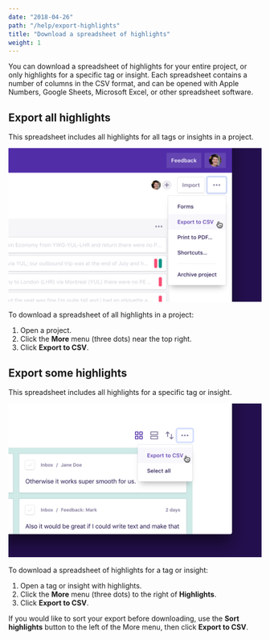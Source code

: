 ```yaml
---
date: "2018-04-26"
path: "/help/export-highlights"
title: "Download a spreadsheet of highlights"
weight: 1
---
```


You can download a spreadsheet of highlights for your entire project, or only highlights for a specific tag or insight. Each spreadsheet contains a number of columns in the CSV format, and can be opened with Apple Numbers, Google Sheets, Microsoft Excel, or other spreadsheet software.

## Export all highlights

This spreadsheet includes all highlights for all tags or insights in a project.

![Screenshot of the project ‘More’ menu](./project-export.png)

To download a spreadsheet of all highlights in a project:

1.  Open a project.
1.  Click the **More** menu (three dots) near the top right.
1.  Click **Export to CSV**.

## Export some highlights

This spreadsheet includes all highlights for a specific tag or insight.

![Screenshot of the highlights ‘More’ menu](./tag-export.png)

To download a spreadsheet of highlights for a tag or insight:

1.  Open a tag or insight with highlights.
1.  Click the **More** menu (three dots) to the right of **Highlights**.
1.  Click **Export to CSV**.

If you would like to sort your export before downloading, use the **Sort highlights** button to the left of the More menu, then click **Export to CSV**.
